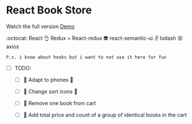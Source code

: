 

# React Book Store 

Watch the full version [Demo](https://marcusblanco.github.io/react-bookstore/)


:octocat: React
:ok_hand: Redux + React-redux 
:alien: react-semantic-ui
:v: lodash
:dizzy_face: axios 
    
    P.s. i know about hooks but i want to not use it here for fun


- [ ] TODO: 
    - [ ] :iphone: Adapt to phones :iphone:
    - [ ] :hammer: Change sort icons :wrench:
    - [ ] :hear_no_evil: Remove one book from cart 
    - [ ] :pray: Add total price and count of a group of identical books in the cart
    
